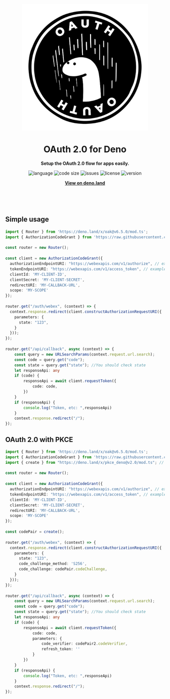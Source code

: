 <div align="center">
    <img src="./logo.svg" width="400" height="400" alt="oauth2-deno illustration">
    <h1>OAuth 2.0 for Deno</h1>
    <p>
        <b>Setup the OAuth 2.0 flow for apps easily.</b>
    </p>
    <p>
        <img alt="language" src="https://img.shields.io/github/languages/top/difronzo/oauth2-deno" >
        <img alt="code size" src="https://img.shields.io/github/languages/code-size/difronzo/oauth2-deno">
        <img alt="issues" src="https://img.shields.io/github/issues/difronzo/oauth2-deno" >
        <img alt="license" src="https://img.shields.io/github/license/difronzo/oauth2-deno">
        <img alt="version" src="https://img.shields.io/github/v/release/difronzo/oauth2-deno">
    </p>
    <p>
        <b><a href="https://deno.land/x/oauth2_deno">View on deno.land</a></b>
    </p>
    <br>
    <br>
    <br>
</div>

## Simple usage
```ts
import { Router } from 'https://deno.land/x/oak@v6.5.0/mod.ts';
import { AuthorizationCodeGrant } from 'https://raw.githubusercontent.com/DiFronzo/oauth2-deno/main/mod.ts';

const router = new Router();

const client = new AuthorizationCodeGrant({
  authorizationEndpointURI: "https://webexapis.com/v1/authorize", // example
  tokenEndpointURI: "https://webexapis.com/v1/access_token", // example
  clientId: 'MY-CLIENT-ID',
  clientSecret: 'MY-CLIENT-SECRET',
  redirectURI: 'MY-CALLBACK-URL',
  scope: 'MY-SCOPE'
});

router.get("/auth/webex", (context) => {
  context.response.redirect(client.constructAuthorizationRequestURI({
    parameters: {
      state: "123",
    }
  }));
});

router.get("/api/callback", async (context) => {
    const query = new URLSearchParams(context.request.url.search);
    const code = query.get("code");
    const state = query.get("state"); //You should check state
    let responseApi: any
    if (code) {
        responseApi = await client.requestToken({
            code: code,
        })
    }
    if (responseApi) {
        console.log("Token, etc: ",responseApi)
    }
    context.response.redirect("/");
});
```

## OAuth 2.0 with PKCE
```ts
import { Router } from 'https://deno.land/x/oak@v6.5.0/mod.ts';
import { AuthorizationCodeGrant } from 'https://raw.githubusercontent.com/DiFronzo/oauth2-deno/main/mod.ts';
import { create } from "https://deno.land/x/pkce_deno@v2.0/mod.ts"; // If you need PKCE

const router = new Router();

const client = new AuthorizationCodeGrant({
  authorizationEndpointURI: "https://webexapis.com/v1/authorize", // example
  tokenEndpointURI: "https://webexapis.com/v1/access_token", // example
  clientId: 'MY-CLIENT-ID',
  clientSecret: 'MY-CLIENT-SECRET',
  redirectURI: 'MY-CALLBACK-URL',
  scope: 'MY-SCOPE'
});

const codePair = create();

router.get("/auth/webex", (context) => {
  context.response.redirect(client.constructAuthorizationRequestURI({
    parameters: {
      state: "123",
      code_challenge_method: 'S256',
      code_challenge: codePair.codeChallenge,
    }
  }));
});

router.get("/api/callback", async (context) => {
    const query = new URLSearchParams(context.request.url.search);
    const code = query.get("code");
    const state = query.get("state"); //You should check state
    let responseApi: any
    if (code) {
        responseApi = await client.requestToken({
            code: code,
            parameters: {
                code_verifier: codePair2.codeVerifier,
                refresh_token: ''
            }
        })
    }
    if (responseApi) {
        console.log("Token, etc: ",responseApi)
    }
    context.response.redirect("/");
});
```
